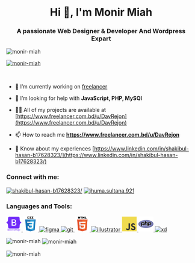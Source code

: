 <h1 align="center">Hi 👋, I'm Monir Miah</h1>
<h3 align="center">A passionate Web Designer & Developer And Wordpress Expart</h3>

<p align="left"> <img src="https://komarev.com/ghpvc/?username=monir-miah&label=Profile%20views&color=0e75b6&style=flat" alt="monir-miah" /> </p>

<p align="left"> <a href="https://github.com/ryo-ma/github-profile-trophy"><img src="https://github-profile-trophy.vercel.app/?username=monir-miah" alt="monir-miah" /></a> </p>

<p align="left"> <a href="https://twitter.com/" target="blank"><img src="https://img.shields.io/twitter/follow/?logo=twitter&style=for-the-badge" alt="" /></a> </p>

- 🔭 I’m currently working on [freelancer](https://www.freelancer.com.bd/u/DavRejon)

- 🤝 I’m looking for help with **JavaScript, PHP, MySQl**

- 👨‍💻 All of my projects are available at [https://www.freelancer.com.bd/u/DavRejon](https://www.freelancer.com.bd/u/DavRejon)

- 📫 How to reach me **https://www.freelancer.com.bd/u/DavRejon**

- 📄 Know about my experiences [https://www.linkedin.com/in/shakibul-hasan-b17628323/](https://www.linkedin.com/in/shakibul-hasan-b17628323/)

<h3 align="left">Connect with me:</h3>
<p align="left">
<a href="https://linkedin.com/in/shakibul-hasan-b17628323/" target="blank"><img align="center" src="https://raw.githubusercontent.com/rahuldkjain/github-profile-readme-generator/master/src/images/icons/Social/linked-in-alt.svg" alt="shakibul-hasan-b17628323/" height="30" width="40" /></a>
<a href="https://fb.com/jhuma.sultana.921" target="blank"><img align="center" src="https://raw.githubusercontent.com/rahuldkjain/github-profile-readme-generator/master/src/images/icons/Social/facebook.svg" alt="jhuma.sultana.921" height="30" width="40" /></a>
</p>

<h3 align="left">Languages and Tools:</h3>
<p align="left"> <a href="https://getbootstrap.com" target="_blank" rel="noreferrer"> <img src="https://raw.githubusercontent.com/devicons/devicon/master/icons/bootstrap/bootstrap-plain-wordmark.svg" alt="bootstrap" width="40" height="40"/> </a> <a href="https://www.w3schools.com/css/" target="_blank" rel="noreferrer"> <img src="https://raw.githubusercontent.com/devicons/devicon/master/icons/css3/css3-original-wordmark.svg" alt="css3" width="40" height="40"/> </a> <a href="https://www.figma.com/" target="_blank" rel="noreferrer"> <img src="https://www.vectorlogo.zone/logos/figma/figma-icon.svg" alt="figma" width="40" height="40"/> </a> <a href="https://git-scm.com/" target="_blank" rel="noreferrer"> <img src="https://www.vectorlogo.zone/logos/git-scm/git-scm-icon.svg" alt="git" width="40" height="40"/> </a> <a href="https://www.w3.org/html/" target="_blank" rel="noreferrer"> <img src="https://raw.githubusercontent.com/devicons/devicon/master/icons/html5/html5-original-wordmark.svg" alt="html5" width="40" height="40"/> </a> <a href="https://www.adobe.com/in/products/illustrator.html" target="_blank" rel="noreferrer"> <img src="https://www.vectorlogo.zone/logos/adobe_illustrator/adobe_illustrator-icon.svg" alt="illustrator" width="40" height="40"/> </a> <a href="https://developer.mozilla.org/en-US/docs/Web/JavaScript" target="_blank" rel="noreferrer"> <img src="https://raw.githubusercontent.com/devicons/devicon/master/icons/javascript/javascript-original.svg" alt="javascript" width="40" height="40"/> </a> <a href="https://www.php.net" target="_blank" rel="noreferrer"> <img src="https://raw.githubusercontent.com/devicons/devicon/master/icons/php/php-original.svg" alt="php" width="40" height="40"/> </a> <a href="https://www.adobe.com/products/xd.html" target="_blank" rel="noreferrer"> <img src="https://cdn.worldvectorlogo.com/logos/adobe-xd.svg" alt="xd" width="40" height="40"/> </a> </p>

<p><img align="left" src="https://github-readme-stats.vercel.app/api/top-langs?username=monir-miah&show_icons=true&locale=en&layout=compact" alt="monir-miah" /></p>

<p>&nbsp;<img align="center" src="https://github-readme-stats.vercel.app/api?username=monir-miah&show_icons=true&locale=en" alt="monir-miah" /></p>

<p><img align="center" src="https://github-readme-streak-stats.herokuapp.com/?user=monir-miah&" alt="monir-miah" /></p>
